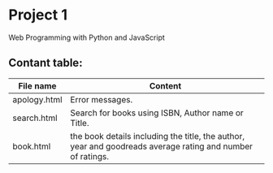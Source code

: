 # Project 1

Web Programming with Python and JavaScript

## Contant table:

File name | Content
------------ | -------------
apology.html | Error messages.
search.html  | Search for books using ISBN, Author name or Title.
book.html    | the book details including the title, the author, year and goodreads average rating and number of ratings.

